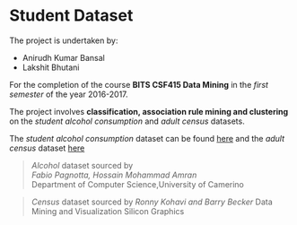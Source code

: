 Student Dataset
==========

The project is undertaken by:  
* Anirudh Kumar Bansal  
* Lakshit Bhutani

For the completion of the course **BITS CSF415 Data Mining** in the _first semester_ of the year 2016-2017.

The project involves **classification, association rule mining and clustering** on the *student alcohol consumption* and *adult census* datasets.
 
The *student alcohol consumption* dataset can be found [here](http://archive.ics.uci.edu/ml/datasets/STUDENT+ALCOHOL+CONSUMPTION) and the *adult census* dataset [here](https://archive.ics.uci.edu/ml/datasets/adult)

>*Alcohol* dataset sourced by   
*Fabio Pagnotta, Hossain Mohammad Amran*  
Department of Computer Science,University of Camerino

> *Census* dataset sourced by
*Ronny Kohavi and Barry Becker*
Data Mining and Visualization
Silicon Graphics

















































